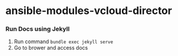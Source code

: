 # ansible-modules-vcloud-director

### Run Docs using Jekyll
1. Run command `bundle exec jekyll serve`
2. Go to brower and access docs
